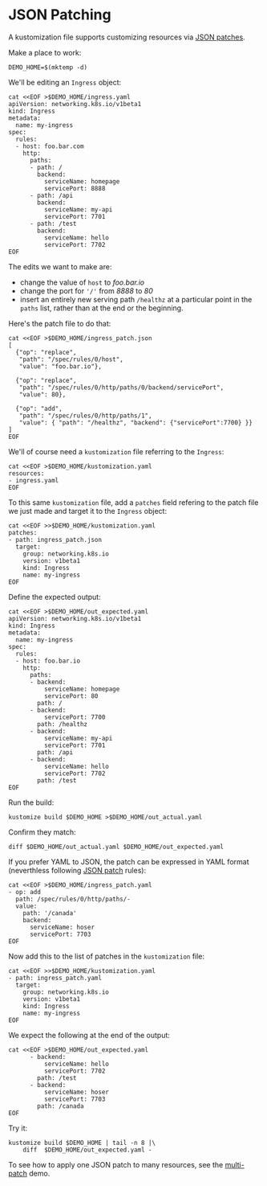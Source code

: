 # JSON Patching

[JSON patches]: https://tools.ietf.org/html/rfc6902
[JSON patch]: https://tools.ietf.org/html/rfc6902

A kustomization file supports customizing
resources via [JSON patches].

Make a place to work:

<!-- @placeToWork @testAgainstLatestRelease -->
```
DEMO_HOME=$(mktemp -d)
```

We'll be editing an `Ingress` object:

<!-- @ingress @testAgainstLatestRelease -->
```
cat <<EOF >$DEMO_HOME/ingress.yaml
apiVersion: networking.k8s.io/v1beta1
kind: Ingress
metadata:
  name: my-ingress
spec:
  rules:
  - host: foo.bar.com
    http:
      paths:
      - path: /
        backend:
          serviceName: homepage
          servicePort: 8888
      - path: /api
        backend:
          serviceName: my-api
          servicePort: 7701
      - path: /test
        backend:
          serviceName: hello
          servicePort: 7702
EOF
```

The edits we want to make are:

 - change the value of `host` to _foo.bar.io_
 - change the port for `'/'` from _8888_ to _80_
 - insert an entirely new serving path `/healthz`
   at a particular point in the `paths` list,
   rather than at the end or the beginning.

Here's the patch file to do that:

<!-- @addJsonPatch @testAgainstLatestRelease -->
```
cat <<EOF >$DEMO_HOME/ingress_patch.json
[
  {"op": "replace",
   "path": "/spec/rules/0/host",
   "value": "foo.bar.io"},

  {"op": "replace",
   "path": "/spec/rules/0/http/paths/0/backend/servicePort",
   "value": 80},

  {"op": "add",
   "path": "/spec/rules/0/http/paths/1",
   "value": { "path": "/healthz", "backend": {"servicePort":7700} }}
]
EOF
```

We'll of course need a `kustomization` file
referring to the `Ingress`:

<!-- @kustomization @testAgainstLatestRelease -->
```
cat <<EOF >$DEMO_HOME/kustomization.yaml
resources:
- ingress.yaml
EOF
```

To this same `kustomization` file, add a
`patches` field refering to
the patch file we just made and
target it to the `Ingress` object:

<!-- @applyJsonPatch @testAgainstLatestRelease -->
```
cat <<EOF >>$DEMO_HOME/kustomization.yaml
patches:
- path: ingress_patch.json
  target:
    group: networking.k8s.io
    version: v1beta1
    kind: Ingress
    name: my-ingress
EOF
```

Define the expected output:
<!-- @expected @testAgainstLatestRelease -->
```
cat <<EOF >$DEMO_HOME/out_expected.yaml
apiVersion: networking.k8s.io/v1beta1
kind: Ingress
metadata:
  name: my-ingress
spec:
  rules:
  - host: foo.bar.io
    http:
      paths:
      - backend:
          serviceName: homepage
          servicePort: 80
        path: /
      - backend:
          servicePort: 7700
        path: /healthz
      - backend:
          serviceName: my-api
          servicePort: 7701
        path: /api
      - backend:
          serviceName: hello
          servicePort: 7702
        path: /test
EOF
```

Run the build:
<!-- @runIt @testAgainstLatestRelease -->
```
kustomize build $DEMO_HOME >$DEMO_HOME/out_actual.yaml
```

Confirm they match:

<!-- @diffShouldExitZero @testAgainstLatestRelease -->
```
diff $DEMO_HOME/out_actual.yaml $DEMO_HOME/out_expected.yaml
```

If you prefer YAML to JSON, the patch can be expressed
in YAML format (neverthless following [JSON patch] rules):

<!-- @writeYamlPatch @testAgainstLatestRelease -->
```
cat <<EOF >$DEMO_HOME/ingress_patch.yaml
- op: add
  path: /spec/rules/0/http/paths/-
  value:
    path: '/canada'
    backend:
      serviceName: hoser
      servicePort: 7703
EOF
```

Now add this to the list of patches in the `kustomization` file:

<!-- @addYamlPatch @testAgainstLatestRelease -->
```
cat <<EOF >>$DEMO_HOME/kustomization.yaml
- path: ingress_patch.yaml
  target:
    group: networking.k8s.io
    version: v1beta1
    kind: Ingress
    name: my-ingress
EOF
```

We expect the following at the end of the output:
<!-- @expected @testAgainstLatestRelease -->
```
cat <<EOF >$DEMO_HOME/out_expected.yaml
      - backend:
          serviceName: hello
          servicePort: 7702
        path: /test
      - backend:
          serviceName: hoser
          servicePort: 7703
        path: /canada
EOF
```

Try it:

<!-- @runIt @testAgainstLatestRelease -->
```
kustomize build $DEMO_HOME | tail -n 8 |\
    diff  $DEMO_HOME/out_expected.yaml -
```

To see how to apply one JSON patch to many resources,
see the [multi-patch](patchMultipleObjects.md) demo.
